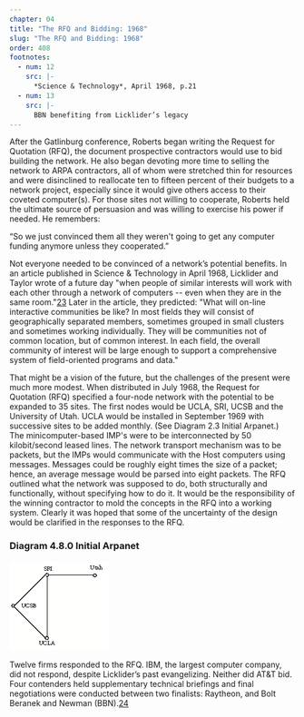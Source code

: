 ```yaml
---
chapter: 04
title: "The RFQ and Bidding: 1968"
slug: "The RFQ and Bidding: 1968"
order: 408
footnotes:
  - num: 12
    src: |-
      *Science & Technology*, April 1968, p.21 
  - num: 13
    src: |- 
      BBN benefiting from Licklider’s legacy
---
```


After the Gatlinburg conference, Roberts began writing the Request for Quotation (RFQ), the document prospective contractors would use to bid building the network. He also began devoting more time to selling the network to ARPA contractors, all of whom were stretched thin for resources and were disinclined to reallocate ten to fifteen percent of their budgets to a network project, especially since it would give others access to their coveted computer(s). For those sites not willing to cooperate, Roberts held the ultimate source of persuasion and was willing to exercise his power if needed. He remembers:

“So we just convinced them all they weren't going to get any computer funding anymore unless they cooperated.”

Not everyone needed to be convinced of a network’s potential benefits. In an article published in Science & Technology in April 1968, Licklider and Taylor wrote of a future day "when people of similar interests will work with each other through a network of computers -- even when they are in the same room."<a name="fnloc23" href="#fn23">23</a> Later in the article, they predicted: "What will on-line interactive communities be like? In most fields they will consist of geographically separated members, sometimes grouped in small clusters and sometimes working individually. They will be communities not of common location, but of common interest. In each field, the overall community of interest will be large enough to support a comprehensive system of field-oriented programs and data."

That might be a vision of the future, but the challenges of the present were much more modest. When distributed in July 1968, the Request for Quotation (RFQ) specified a four-node network with the potential to be expanded to 35 sites. The first nodes would be UCLA, SRI, UCSB and the University of Utah. UCLA would be installed in September 1969 with successive sites to be added monthly. (See Diagram 2.3 Initial Arpanet.) The minicomputer-based IMP's were to be interconnected by 50 kilobit/second leased lines. The network transport mechanism was to be packets, but the IMPs would communicate with the Host computers using messages. Messages could be roughly eight times the size of a packet; hence, an average message would be parsed into eight packets. The RFQ outlined what the network was supposed to do, both structurally and functionally, without specifying how to do it. It would be the responsibility of the winning contractor to mold the concepts in the RFQ into a working system. Clearly it was hoped that some of the uncertainty of the design would be clarified in the responses to the RFQ.

### Diagram 4.8.0 Initial Arpanet

![diagram of Arpanet - first 4 nodes](/assets/img/ex_4.8.0_Arpanet_first_4_nodes.png)

 Twelve firms responded to the RFQ. IBM, the largest computer company, did not respond, despite Licklider’s past evangelizing. Neither did AT&T bid. Four contenders held supplementary technical briefings and final negotiations were conducted between two finalists: Raytheon, and Bolt Beranek and Newman (BBN).<a name="fnloc24" href="#fn24">24</a>
